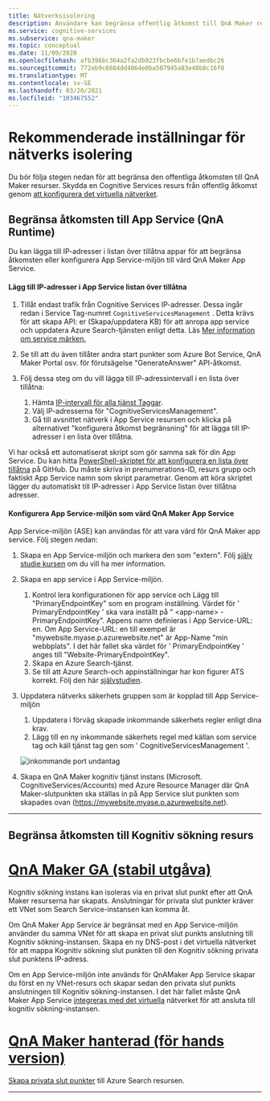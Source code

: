 ```yaml
---
title: Nätverksisolering
description: Användare kan begränsa offentlig åtkomst till QnA Maker resurser.
ms.service: cognitive-services
ms.subservice: qna-maker
ms.topic: conceptual
ms.date: 11/09/2020
ms.openlocfilehash: afb396bc364a2fa2db923fbcbe6bfe1b7aedbc26
ms.sourcegitcommit: 772eb9c6684dd4864e0ba507945a83e48b8c16f0
ms.translationtype: MT
ms.contentlocale: sv-SE
ms.lasthandoff: 03/20/2021
ms.locfileid: "103467552"
---
```

# <a name="recommended-settings-for-network-isolation"></a>Rekommenderade inställningar för nätverks isolering

Du bör följa stegen nedan för att begränsa den offentliga åtkomsten till QnA Maker resurser. Skydda en Cognitive Services resurs från offentlig åtkomst genom [att konfigurera det virtuella nätverket](../../cognitive-services-virtual-networks.md?tabs=portal).

## <a name="restrict-access-to-app-service-qna-runtime"></a>Begränsa åtkomsten till App Service (QnA Runtime)

Du kan lägga till IP-adresser i listan över tillåtna appar för att begränsa åtkomsten eller konfigurera App Service-miljön till värd QnA Maker App Service.

#### <a name="add-ips-to-app-service-allow-list"></a>Lägg till IP-adresser i App Service listan över tillåtna

1. Tillåt endast trafik från Cognitive Services IP-adresser. Dessa ingår redan i Service Tag-numret `CognitiveServicesManagement` . Detta krävs för att skapa API: er (Skapa/uppdatera KB) för att anropa app service och uppdatera Azure Search-tjänsten enligt detta. Läs [Mer information om service märken.](../../../virtual-network/service-tags-overview.md)
2. Se till att du även tillåter andra start punkter som Azure Bot Service, QnA Maker Portal osv. för förutsägelse "GenerateAnswer" API-åtkomst.
3. Följ dessa steg om du vill lägga till IP-adressintervall i en lista över tillåtna:

   1. Hämta [IP-intervall för alla tjänst Taggar](https://www.microsoft.com/download/details.aspx?id=56519).
   2. Välj IP-adresserna för "CognitiveServicesManagement".
   3. Gå till avsnittet nätverk i App Service resursen och klicka på alternativet "konfigurera åtkomst begränsning" för att lägga till IP-adresser i en lista över tillåtna.

Vi har också ett automatiserat skript som gör samma sak för din App Service. Du kan hitta [PowerShell-skriptet för att konfigurera en lista över tillåtna](https://github.com/pchoudhari/QnAMakerBackupRestore/blob/master/AddRestrictedIPAzureAppService.ps1) på GitHub. Du måste skriva in prenumerations-ID, resurs grupp och faktiskt App Service namn som skript parametrar. Genom att köra skriptet lägger du automatiskt till IP-adresser i App Service listan över tillåtna adresser.

#### <a name="configure-app-service-environment-to-host-qna-maker-app-service"></a>Konfigurera App Service-miljön som värd QnA Maker App Service
    
App Service-miljön (ASE) kan användas för att vara värd för QnA Maker app service. Följ stegen nedan:

1. Skapa en App Service-miljön och markera den som "extern". Följ [själv studie kursen](../../../app-service/environment/create-external-ase.md) om du vill ha mer information.
2.  Skapa en app service i App Service-miljön.
    1. Kontrol lera konfigurationen för app service och Lägg till "PrimaryEndpointKey" som en program inställning. Värdet för ' PrimaryEndpointKey ' ska vara inställt på " \<app-name\> -PrimaryEndpointKey". Appens namn definieras i App Service-URL: en. Om App Service-URL: en till exempel är "mywebsite.myase.p.azurewebsite.net" är App-Name "min webbplats". I det här fallet ska värdet för ' PrimaryEndpointKey ' anges till "Website-PrimaryEndpointKey".
    2. Skapa en Azure Search-tjänst.
    3. Se till att Azure Search-och appinställningar har kon figurer ATS korrekt. 
          Följ den här [självstudien](../reference-app-service.md?tabs=v1#app-service).
3.  Uppdatera nätverks säkerhets gruppen som är kopplad till App Service-miljön
    1. Uppdatera i förväg skapade inkommande säkerhets regler enligt dina krav.
    2. Lägg till en ny inkommande säkerhets regel med källan som service tag och käll tjänst tag gen som ' CognitiveServicesManagement '.
       
    ![inkommande port undantag](../media/inbound-ports.png)

4.  Skapa en QnA Maker kognitiv tjänst instans (Microsoft. CognitiveServices/Accounts) med Azure Resource Manager där QnA Maker-slutpunkten ska ställas in på App Service slut punkten som skapades ovan (https://mywebsite.myase.p.azurewebsite.net).
    
---

## <a name="restrict-access-to-cognitive-search-resource"></a>Begränsa åtkomsten till Kognitiv sökning resurs

# <a name="qna-maker-ga-stable-release"></a>[QnA Maker GA (stabil utgåva)](#tab/v1)

Kognitiv sökning instans kan isoleras via en privat slut punkt efter att QnA Maker resurserna har skapats. Anslutningar för privata slut punkter kräver ett VNet som Search Service-instansen kan komma åt. 

Om QnA Maker App Service är begränsat med en App Service-miljön använder du samma VNet för att skapa en privat slut punkts anslutning till Kognitiv sökning-instansen. Skapa en ny DNS-post i det virtuella nätverket för att mappa Kognitiv sökning slut punkten till den Kognitiv sökning privata slut punktens IP-adress. 

Om en App Service-miljön inte används för QnAMaker App Service skapar du först en ny VNet-resurs och skapar sedan den privata slut punkts anslutningen till Kognitiv sökning-instansen. I det här fallet måste QnA Maker App Service [integreras med det virtuella](https://docs.microsoft.com/azure/app-service/web-sites-integrate-with-vnet) nätverket för att ansluta till kognitiv sökning-instansen. 

#  <a name="qna-maker-managed-preview-release"></a>[QnA Maker hanterad (för hands version)](#tab/v2)

[Skapa privata slut punkter](../reference-private-endpoint.md) till Azure Search resursen.

---
